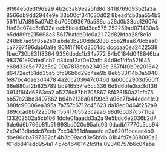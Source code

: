9f9f4e5de3f96929
4b2c3a89ea25fd8d
3418769d93b2fa3a
8566db9dd2944e9e
33b00cf341030d02
8beadfcb3aa554b3
5611fd7d895a07d2
8d709093679a586c
a26d0b33db12607d
1fa63c074c6d832e
ecb5be4d0d3ce575
252259ad071430a6
b5dd89fc215698a3
5617bafcb91e0a21
72d82bfaa28f8e1d
248bb7ad9f85a2e0
abde3b280dde2838
c5b2ffaa678cbaa0
ca7797496dab0a9e
901417160d2501dc
dccdaa0ea2422538
1bec730b831f8364
9356dbdc1b34a772
84b0184d048846ba
983761e92ded1cb7
d34caf2af0e12afb
84d9c1fdfa52f645
e68d33e5e772c5c2
99a7818dbb23493c
367f4f0b0c201642
d6472ecf61dd35a5
6fc96b6d29c4ee9b
8e6533f14b0a5940
fe87bc4dae3d4478
4a20c203647c046d
1ab00c2903d560ff
66e880af2b825789
bd916557fe6cc336
6d9d6b1e3cc3d136
3914f6f4d6863ca2
a5278c87bb705867
8f423150a21cfc75
bb57e23bd3407862
b64b2128a04f99c3
a96e7fb44cdec1c0
388fc90306ea395a
7a757c6712c45623
da18ed0464f252a9
389ccad8b722501e
15541705523caaa6
98df6bd37c57116a
f33202502a5cb106
1dcfe01aaadd3a2a
9e5bdc6e2036b2d7
6de6d6b766b81b51
993bd020c95afd93
0dadb17770c5cb94
2e9413dbddc87eeb
7cc34361dfaaaefc
e2a620f1beeac4b9
dbe86dba797382cf
4b3b09acd3e5bfdb
81b4fd7e368080a2
f01db841edd954a1
457c4646142fc9fa
09340757b6c04abe
